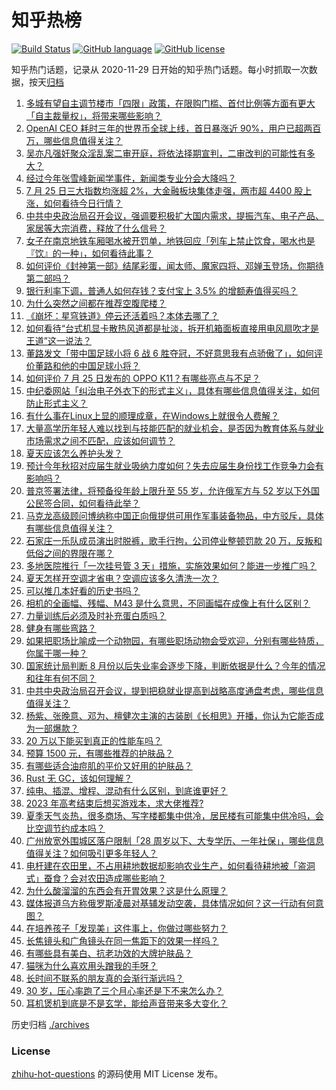 # 知乎热榜
[![Build Status](https://github.com/ToWeLong/zhihu-hot-questions/workflows/CI/badge.svg)](https://github.com/ToWeLong/zhihu-hot-questions/actions)
[![GitHub language](https://img.shields.io/badge/language-golang-orange.svg)](https://golang.org/)
[![GitHub license](https://img.shields.io/github/license/ToWeLong/zhihu-hot-questions)](https://github.com/ToWeLong/zhihu-hot-questions/blob/main/LICENSE)

知乎热门话题，记录从 2020-11-29 日开始的知乎热门话题。每小时抓取一次数据，按天[归档](./archives)

<!-- BEGIN -->

1. [多城有望自主调节楼市「四限」政策，在限购门槛、首付比例等方面有更大「自主裁量权」，将带来哪些影响？](https://www.zhihu.com/question/613841071)
1. [OpenAI CEO 耗时三年的世界币全球上线，首日暴涨近 90%，用户已超两百万，哪些信息值得关注？](https://www.zhihu.com/question/613829914)
1. [吴亦凡强奸聚众淫乱案二审开庭，将依法择期宣判，二审改判的可能性有多大？](https://www.zhihu.com/question/613862034)
1. [经过今年张雪峰新闻学事件，新闻类专业分会大降吗？](https://www.zhihu.com/question/609292116)
1. [7 月 25 日三大指数均涨超 2%，大金融板块集体走强，两市超 4400 股上涨，如何看待今日行情？](https://www.zhihu.com/question/613838416)
1. [中共中央政治局召开会议，强调要积极扩大国内需求，提振汽车、电子产品、家居等大宗消费，释放了什么信号？](https://www.zhihu.com/question/613723008)
1. [女子在南京地铁车厢喝水被开罚单，地铁回应「列车上禁止饮食，喝水也是『饮』的一种」，如何看待此事？](https://www.zhihu.com/question/613856752)
1. [如何评价《封神第一部》结尾彩蛋，闻太师、魔家四将、邓婵玉登场，你期待第二部吗？](https://www.zhihu.com/question/613668140)
1. [银行利率下调，普通人如何存钱？支付宝上 3.5% 的增额寿值得买吗？](https://www.zhihu.com/question/613240309)
1. [为什么突然之间都在推荐空腹爬楼？](https://www.zhihu.com/question/609500521)
1. [《崩坏：星穹铁道》停云还活着吗？本体去哪了？](https://www.zhihu.com/question/612866762)
1. [如何看待“台式机显卡散热风道都是扯淡，拆开机箱面板直接用电风扇吹才是王道”这一说法？](https://www.zhihu.com/question/613569079)
1. [董路发文「带中国足球小将 6 战 6 胜夺冠，不好意思我有点骄傲了」，如何评价董路和他的中国足球小将？](https://www.zhihu.com/question/613687498)
1. [如何评价 7 月 25 日发布的 OPPO K11？有哪些亮点与不足？](https://www.zhihu.com/question/613870699)
1. [中纪委网站「纠治电子外衣下的形式主义」，具体有哪些信息值得关注，如何防止形式主义？](https://www.zhihu.com/question/613662797)
1. [有什么事在Linux上显的顺理成章，在Windows上就很令人费解？](https://www.zhihu.com/question/604433281)
1. [大量高学历年轻人难以找到与技能匹配的就业机会，是否因为教育体系与就业市场需求之间不匹配，应该如何调节？](https://www.zhihu.com/question/613850315)
1. [夏天应该怎么养护头发？](https://www.zhihu.com/question/611204683)
1. [预计今年秋招对应届生就业吸纳力度如何？失去应届生身份找工作竞争力会有影响吗？](https://www.zhihu.com/question/613687034)
1. [普京签署法律，将预备役年龄上限升至 55 岁，允许俄军方与 52 岁以下外国公民签合同，如何看待此举？](https://www.zhihu.com/question/613833650)
1. [马克龙高级顾问博纳称中国正向俄提供可用作军事装备物品，中方驳斥，具体有哪些信息值得关注？](https://www.zhihu.com/question/613696845)
1. [石家庄一乐队成员演出时脱裤，歌手行拘，公司停业整顿罚款 20 万，反叛和低俗之间的界限在哪？](https://www.zhihu.com/question/613833270)
1. [多地医院推行「一次挂号管 3 天」措施，实施效果如何？能进一步推广吗？](https://www.zhihu.com/question/613865577)
1. [夏天怎样开空调才省电？空调应该多久清洗一次？](https://www.zhihu.com/question/613777174)
1. [可以推几本好看的历史书吗？](https://www.zhihu.com/question/606575947)
1. [相机的全画幅、残幅、M43 是什么意思，不同画幅在成像上有什么区别？](https://www.zhihu.com/question/607445731)
1. [力量训练后必须及时补充蛋白质吗？](https://www.zhihu.com/question/611503191)
1. [健身有哪些弯路？](https://www.zhihu.com/question/608337809)
1. [如果把职场比喻成一个动物园，有哪些职场动物会受欢迎，分别有哪些特质，你属于哪一种？](https://www.zhihu.com/question/613712419)
1. [国家统计局判断 8 月份以后失业率会逐步下降，判断依据是什么？今年的情况和往年有何不同？](https://www.zhihu.com/question/613663823)
1. [中共中央政治局召开会议，提到把稳就业提高到战略高度通盘考虑，哪些信息值得关注？](https://www.zhihu.com/question/613708092)
1. [杨紫、张晚意、邓为、檀健次主演的古装剧《长相思》开播，你认为它能否成为一部爆款？](https://www.zhihu.com/question/613716955)
1. [20 万以下能买到真正的性能车吗？](https://www.zhihu.com/question/613727357)
1. [预算 1500 元，有哪些推荐的护肤品？](https://www.zhihu.com/question/612671883)
1. [有哪些适合油痘肌的平价又好用的护肤品？](https://www.zhihu.com/question/611726652)
1. [Rust 无 GC，该如何理解？](https://www.zhihu.com/question/581541822)
1. [纯电、插混、增程、混动有什么区别，到底谁更好？](https://www.zhihu.com/question/613707822)
1. [2023 年高考结束后想买游戏本，求大佬推荐?](https://www.zhihu.com/question/604553679)
1. [夏季天气炎热，很多商场、写字楼都集中供冷，居民楼有可能集中供冷吗，会比空调节约成本吗？](https://www.zhihu.com/question/613869842)
1. [广州放宽外围城区落户限制「28 周岁以下、大专学历、一年社保」，哪些信息值得关注？如何吸引更多年轻人？](https://www.zhihu.com/question/613703161)
1. [电杆建在农田里，不占用耕地数据却影响农业生产，如何看待耕地被「盗洞式」蚕食？会对农田造成哪些影响？](https://www.zhihu.com/question/613245091)
1. [为什么酸溜溜的东西会有开胃效果？这是什么原理？](https://www.zhihu.com/question/610591628)
1. [媒体报道乌方称俄罗斯凌晨对基辅发动空袭，具体情况如何？这一行动有何意图？](https://www.zhihu.com/question/613830144)
1. [在培养孩子「发现美」这件事上，你做过哪些努力？](https://www.zhihu.com/question/612967743)
1. [长焦镜头和广角镜头在同一焦距下的效果一样吗？](https://www.zhihu.com/question/611545252)
1. [有哪些具有美白、抗老功效的大牌护肤品？](https://www.zhihu.com/question/611656025)
1. [猫咪为什么喜欢用头蹭我的手呀？](https://www.zhihu.com/question/611679726)
1. [长时间不联系的朋友真的会渐行渐远吗？](https://www.zhihu.com/question/606648005)
1. [30 岁，压心率跑了三个月心率还是下不来怎么办？](https://www.zhihu.com/question/608665365)
1. [耳机煲机到底是不是玄学，能给声音带来多大变化？](https://www.zhihu.com/question/612674524)

<!-- END -->

历史归档 [./archives](./archives)


### License
[zhihu-hot-questions](https://github.com/towelong/zhihu-hot-questions) 的源码使用 MIT License 发布。